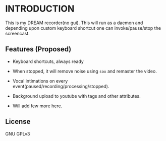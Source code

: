 INTRODUCTION
============
This is my DREAM recorder(no gui). This will run as a daemon and depending upon
custom keyboard shortcut one can invoke/pause/stop the screencast.

Features (Proposed)
-------------------
* Keyboard shortcuts, always ready

* When stopped, it will remove noise using `sox` and remaster the video.

* Vocal intimations on every event(paused/recording/processing/stopped).

* Background upload to youtube with tags and other attributes.

* Will add few more here.

License
-------
GNU GPLv3
